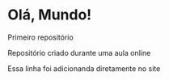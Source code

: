 # Olá, Mundo!
 Primeiro repositório 

 Repositório criado durante uma aula online

Essa linha foi adicionanda diretamente no site
